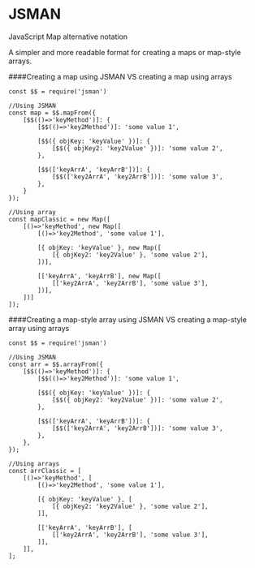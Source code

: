 # JSMAN 

JavaScript Map alternative notation

A simpler and more readable format for creating a maps or map-style arrays.

####Creating a map using JSMAN VS creating a map using arrays
```
const $$ = require('jsman')

//Using JSMAN
const map = $$.mapFrom({
    [$$(()=>'keyMethod')]: {
        [$$(()=>'key2Method')]: 'some value 1',

        [$$({ objKey: 'keyValue' })]: {
            [$$({ objKey2: 'key2Value' })]: 'some value 2',
        },

        [$$(['keyArrA', 'keyArrB'])]: {
            [$$(['key2ArrA', 'key2ArrB'])]: 'some value 3',
        },
    }
}); 

//Using array
const mapClassic = new Map([
    [()=>'keyMethod', new Map([
        [()=>'key2Method', 'some value 1'],

        [{ objKey: 'keyValue' }, new Map([
            [{ objKey2: 'key2Value' }, 'some value 2'],
        ])],

        [['keyArrA', 'keyArrB'], new Map([
            [['key2ArrA', 'key2ArrB'], 'some value 3'],
        ])],
    ])]
]);
```

####Creating a map-style array using JSMAN VS creating a map-style array using arrays
```
const $$ = require('jsman')

//Using JSMAN
const arr = $$.arrayFrom({
    [$$(()=>'keyMethod')]: {
        [$$(()=>'key2Method')]: 'some value 1',

        [$$({ objKey: 'keyValue' })]: {
            [$$({ objKey2: 'key2Value' })]: 'some value 2',
        },

        [$$(['keyArrA', 'keyArrB'])]: {
            [$$(['key2ArrA', 'key2ArrB'])]: 'some value 3',
        },
    },
});

//Using arrays
const arrClassic = [
    [()=>'keyMethod', [
        [()=>'key2Method', 'some value 1'],

        [{ objKey: 'keyValue' }, [
            [{ objKey2: 'key2Value' }, 'some value 2'],
        ]],

        [['keyArrA', 'keyArrB'], [
            [['key2ArrA', 'key2ArrB'], 'some value 3'],
        ]],
    ]],
];
```

